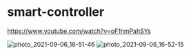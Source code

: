 # smart-controller
https://www.youtube.com/watch?v=oF1hmPahSYs

![photo_2021-09-06_16-51-46](https://user-images.githubusercontent.com/91518136/137175275-a13db669-8d43-4be3-a626-e02b7ea89968.jpg)
![photo_2021-09-06_16-52-15](https://user-images.githubusercontent.com/91518136/137175512-b05ca87e-5dcc-4f4e-9144-cf98267627c5.jpg)

